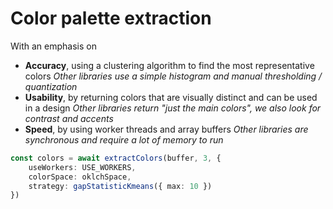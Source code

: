 # Color palette extraction

With an emphasis on 
- **Accuracy**, using a clustering algorithm to find the most representative colors
  *Other libraries use a simple histogram and manual thresholding / quantization*
- **Usability**, by returning colors that are visually distinct and can be used in a design
  *Other libraries return "just the main colors", we also look for contrast and accents*
- **Speed**, by using worker threads and array buffers
  *Other libraries are synchronous and require a lot of memory to run*


```ts
const colors = await extractColors(buffer, 3, {
	useWorkers: USE_WORKERS,
	colorSpace: oklchSpace,
	strategy: gapStatisticKmeans({ max: 10 })
})
```